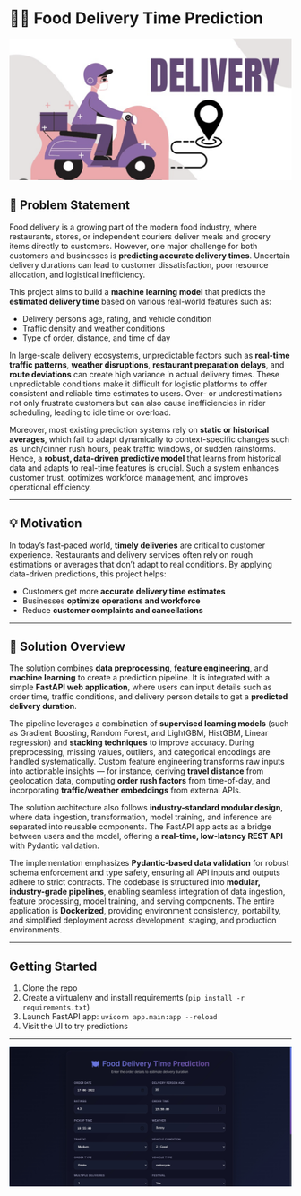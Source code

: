 # 🚴‍♂️ Food Delivery Time Prediction

![Banner](assets/food_delivery.png)
## 🧩 Problem Statement

Food delivery is a growing part of the modern food industry, where restaurants, stores, or independent couriers deliver meals and grocery items directly to customers. However, one major challenge for both customers and businesses is **predicting accurate delivery times**.
Uncertain delivery durations can lead to customer dissatisfaction, poor resource allocation, and logistical inefficiency.

This project aims to build a **machine learning model** that predicts the **estimated delivery time** based on various real-world features such as:

* Delivery person’s age, rating, and vehicle condition
* Traffic density and weather conditions
* Type of order, distance, and time of day

In large-scale delivery ecosystems, unpredictable factors such as **real-time traffic patterns**, **weather disruptions**, **restaurant preparation delays**, and **route deviations** can create high variance in actual delivery times. These unpredictable conditions make it difficult for logistic platforms to offer consistent and reliable time estimates to users. Over- or underestimations not only frustrate customers but can also cause inefficiencies in rider scheduling, leading to idle time or overload.

Moreover, most existing prediction systems rely on **static or historical averages**, which fail to adapt dynamically to context-specific changes such as lunch/dinner rush hours, peak traffic windows, or sudden rainstorms. Hence, a **robust, data-driven predictive model** that learns from historical data and adapts to real-time features is crucial. Such a system enhances customer trust, optimizes workforce management, and improves operational efficiency.

---

## 💡 Motivation

In today’s fast-paced world, **timely deliveries** are critical to customer experience.
Restaurants and delivery services often rely on rough estimations or averages that don’t adapt to real conditions.
By applying data-driven predictions, this project helps:

* Customers get more **accurate delivery time estimates**
* Businesses **optimize operations and workforce**
* Reduce **customer complaints and cancellations**

---

## 🚀 Solution Overview

The solution combines **data preprocessing**, **feature engineering**, and **machine learning** to create a prediction pipeline.
It is integrated with a simple **FastAPI web application**, where users can input details such as order time, traffic conditions, and delivery person details to get a **predicted delivery duration**.

The pipeline leverages a combination of **supervised learning models** (such as Gradient Boosting, Random Forest, and LightGBM, HistGBM, Linear regression) and **stacking techniques** to improve accuracy. During preprocessing, missing values, outliers, and categorical encodings are handled systematically. Custom feature engineering transforms raw inputs into actionable insights — for instance, deriving **travel distance** from geolocation data, computing **order rush factors** from time-of-day, and incorporating **traffic/weather embeddings** from external APIs.

The solution architecture also follows **industry-standard modular design**, where data ingestion, transformation, model training, and inference are separated into reusable components. The FastAPI app acts as a bridge between users and the model, offering a **real-time, low-latency REST API** with Pydantic validation.

The implementation emphasizes **Pydantic-based data validation** for robust schema enforcement and type safety, ensuring all API inputs and outputs adhere to strict contracts. The codebase is structured into **modular, industry-grade pipelines**, enabling seamless integration of data ingestion, feature processing, model training, and serving components. The entire application is **Dockerized**, providing environment consistency, portability, and simplified deployment across development, staging, and production environments.

---

## Getting Started

1. Clone the repo
2. Create a virtualenv and install requirements (`pip install -r requirements.txt`)
3. Launch FastAPI app: `uvicorn app.main:app --reload`
4. Visit the UI to try predictions

---
![Demo](assets/screenshot-1761760796510.png)